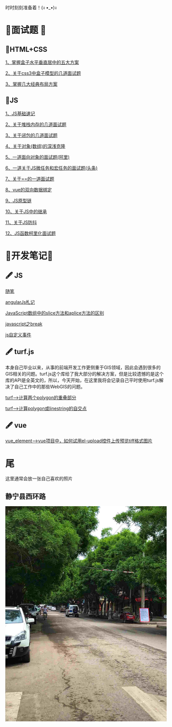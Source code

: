 <!--
 * @Author: zhupengfei6623
 * @Date: 2020-11-27 11:44:16
 * @Description: file content
-->

时时刻刻准备着！(ง •_•)ง

# 🔑面试题 🔑
## 🍉HTML+CSS
[1、掌握盒子水平垂直居中的五大方案](./面试/html+css/node/掌握盒子水平垂直居中的五大方案.md)

[2、关于css3中盒子模型的几道面试题](./面试/html+css/node/关于css3中盒子模型的几道面试题.md)

[3、掌握几大经典布局方案](./面试/html+css/node/掌握几大经典布局方案.md)
## 🍉JS
[1、JS基础速记](./面试/js/node/JS基础速记.md)

[2、关于堆栈内存的几道面试题](./面试/js/node/关于堆栈内存的几道面试题.md)

[3、关于闭包的几道面试题](./面试/js/node/关于闭包的几道面试题.md)

[4、关于对象(数组)的深浅克隆](./面试/js/node/关于对象(数组)的深浅克隆.md)

[5、一道面向对象的面试题(阿里)](./面试/js/node/一道面向对象的面试题(阿里).md)

[6、一道关于JS微任务和宏任务的面试题(头条)](./面试/js/node/一道关于JS微任务和宏任务的面试题(头条).md)

[7、关于==的一道面试题](./面试/js/node/关于==的一道面试题.md)

[8、vue的双向数据绑定](./面试/js/node/vue的双向数据绑定.md)

[9、JS原型链](./面试/js/node/JS原型链.md)

[10、关于JS中的继承](./面试/js/node/关于JS中的继承.md)

[11、关于JS防抖](./面试/js/node/关于JS防抖.md)

[12、JS函数柯里化面试题](./面试/js/node/JS函数柯里化面试题.md)


# 📖开发笔记📖
## 🖋 JS
[随笔](./笔记/随笔.md)

[angularJs札记](./笔记/angularJs札记.md)

[JavaScript数组中的slice方法和aplice方法的区别](./笔记/JavaScript数组中的slice方法和aplice方法的区别.md)

[javascript之break](./笔记/javascript之break.md)

[js自定义事件](./笔记/js自定义事件.md)
## 🖋 turf.js
本身自己毕业以来，从事的前端开发工作更侧重于GIS领域，因此会遇到很多的GIS相关的问题。turf.js这个库给了我大部分的解决方案，但是比较遗憾的是这个库的API是全英文的，所以，今天开始，在这里我将会记录自己平时使用turf.js解决了自己工作中的那些WebGIS的问题。

[turf-->计算两个polygon的重叠部分](./笔记/turf之计算两个polygon的重叠部分.md)


[turf-->计算polygon或linestring的自交点](./笔记/turf之计算polygon或linestring的自交点.md)

## 🖋 vue
[vue_element-->vue项目中，如何试用el-upload控件上传预览tiff格式图片](./笔记/elUpload控件上传预览tiff格式图片.md)

# 尾

这里通常会放一张自己喜欢的照片

## 静宁县西环路
 ![home](笔记/img/home.jpg "home")
